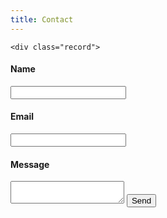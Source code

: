 ```yaml
---
title: Contact
---
```


<div class="page-content">
  <div class="post">
    <article class="post-content">

    <div class="record">

<form action="https://formspree.io/rufus@rufuspollock.org"
      method="POST">
      <h4>Name</h4>
    <input type="text" name="name" />
    <h4>Email</h4>
    <input type="email" name="_replyto" />
    <h4>Message</h4>
    <textarea  name="message"> </textarea>
    <input type="submit" value="Send">
</form>

</div>
  </div>
    </div>
    </div>
